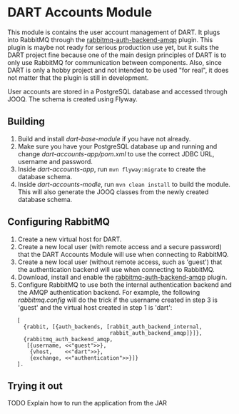# DART Accounts Module

This module is contains the user account management of DART. It plugs into RabbitMQ through the 
[rabbitmq-auth-backend-amqp](https://github.com/rabbitmq/rabbitmq-auth-backend-amqp) plugin. This plugin is maybe not
ready for serious production use yet, but it suits the DART project fine because one of the main design principles of
DART is to only use RabbitMQ for communication between components. Also, since DART is only a hobby project and not 
intended to be used "for real", it does not matter that the plugin is still in development. 

User accounts are stored in a PostgreSQL database and accessed through JOOQ. The schema is created using Flyway.

## Building

1. Build and install *dart-base-module* if you have not already.
2. Make sure you have your PostgreSQL database up and running and change *dart-accounts-app/pom.xml* to use the correct 
   JDBC URL, username and password.   
3. Inside *dart-accounts-app*, run `mvn flyway:migrate` to create the database schema.
4. Inside *dart-accounts-modle*, run `mvn clean install` to build the module. This will also generate the JOOQ classes 
   from the newly created database schema.

## Configuring RabbitMQ

1. Create a new virtual host for DART.
2. Create a new local user (with remote access and a secure password) that the DART Accounts Module will use when 
   connecting to RabbitMQ.
3. Create a new local user (without remote access, such as 'guest') that the authentication backend will use when 
   connecting to RabbitMQ.
4. Download, install and enable the 
   [rabbitmq-auth-backend-amqp](https://github.com/rabbitmq/rabbitmq-auth-backend-amqp) plugin.
5. Configure RabbitMQ to use both the internal authentication backend and the AMQP authentication backend. For example,
   the following *rabbitmq.config* will do the trick if the username created in step 3 is 'guest' and the virtual host
   created in step 1 is 'dart':
```
   [
     {rabbit, [{auth_backends, [rabbit_auth_backend_internal,
                                rabbit_auth_backend_amqp]}]},
     {rabbitmq_auth_backend_amqp,
      [{username, <<"guest">>},
       {vhost,    <<"dart">>},
       {exchange, <<"authentication">>}]}
   ].
```

## Trying it out

TODO Explain how to run the application from the JAR
